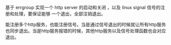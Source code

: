 基于 errgroup 实现一个 http server 的启动和关闭 ，以及 linux signal 信号的注册和处理，要保证能够 一个退出，全部注销退出。


能注册多个http服务，也能注册信号。当是通过信号退出的时候就让所有http服务也同步退出。当是http服务报错的时候，其他http服务以及信号处理函数也会对应退出。

